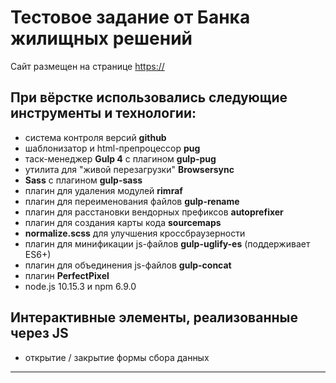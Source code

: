 # Тестовое задание от Банка жилищных решений

Сайт размещен на странице <https://>

## При вёрстке использовались следующие инструменты и технологии:
* система контроля версий **github**
* шаблонизатор и html-препроцессор **pug**
* таск-менеджер **Gulp 4** c плагином **gulp-pug**
* утилита для "живой перезагрузки" **Browsersync**
* **Sass** с плагином **gulp-sass**
* плагин для удаления модулей **rimraf**
* плагин для переименования файлов **gulp-rename**
* плагин для расстановки вендорных префиксов **autoprefixer**
* плагин для создания карты кода **sourcemaps**
* **normalize.scss** для улучшения кроссбраузерности
* плагин для минификации js-файлов **gulp-uglify-es** (поддерживает ES6+)
* плагин для объединения js-файлов **gulp-concat**
* плагин **PerfectPixel**
* node.js 10.15.3 и npm 6.9.0

## Интерактивные элементы, реализованные через JS
* открытие / закрытие формы сбора данных


---
